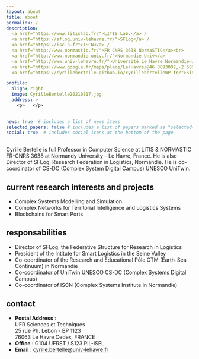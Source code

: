 ```yaml
---
layout: about
title: about
permalink: /
description: 
  <a href="https://www.litislab.fr/">LITIS Lab.</a> /  
  <a href="https://sflog.univ-lehavre.fr/">SFLog</a> / 
  <a href="https://isc-n.fr">ISCN</a> /  
  <a href="http://www.normastic.fr/">FR CNRS 3638 NormaSTIC</a><br>
  <a href="http://www.normandie-univ.fr/">Normandie Univ</a> - 
  <a href="http://www.univ-lehavre.fr/">Université Le Havre Normandie</a> - 
  <a href="https://www.google.fr/maps/place/Le+Havre/@46.8893002,-2.5055358,6z/data=!4m5!3m4!1s0x47e02f2395218b7d:0x5bc1867aaf33af12!8m2!3d49.49437!4d0.107929">France<br><br>
  <a href="https://cyrillebertelle.github.io/cyrillebertelleWP-fr/">Site en français</a>

profile:
  align: right
  image: CyrilleBertelle20210817.jpg
  address: >
    <p>   </p>
    

news: true  # includes a list of news items
selected_papers: false # includes a list of papers marked as "selected={true}"
social: true  # includes social icons at the bottom of the page
---
```


Cyrille Bertelle is full Professor in Computer Science at LITIS & NORMASTIC FR-CNRS 3638 at Normandy University – Le Havre, France. He is also Director of SFLog, Research Federation in Logistics, Normandie. He is co-coordinator of CS-DC (Complex System Digital Campus) UNESCO UniTwin.  
   
   
## current research interests and projects
- Complex Systems Modelling and Simulation
- Complex Networks for Territorial Intelligence and Logistics Systems
- Blockchains for Smart Ports  
  
  
## responsabilities
- Director of SFLog, the Federative Structure for Research in Logistics
- President of the Intitute for Smart Logistics in the Seine Valley
- Co-coordinator of the Research and Educational Pôle CTM (Earth-Sea Continuum) in Normandie
- Co-coordinator of UniTwin UNESCO CS-DC (Complex Systems Digital Campus)
- Co-coordinator of ISCN (Complex Systems Institute in Normandie)

## contact
- **Postal Address** :  
    UFR Sciences et Techniques  
    25 rue Ph. Lebon - BP  1123  
    76063 Le Havre Cedex, FRANCE
- **Office** : G104 UFRST / S123 PIL-ISEL
- **Email** : [cyrille.bertelle@univ-lehavre.fr](mailto:cyrille.bertelle@univ-lehavre.fr) 
  
<!-- Write your biography here. Tell the world about yourself. Link to your favorite [subreddit](http://reddit.com){:target="\_blank"}. You can put a picture in, too. The code is already in, just name your picture `prof_pic.jpg` and put it in the `img/` folder.

Put your address / P.O. box / other info right below your picture. You can also disable any these elements by editing `profile` property of the YAML header of your `_pages/about.md`. Edit `_bibliography/papers.bib` and Jekyll will render your [publications page](/al-folio/publications/) automatically.

Link to your social media connections, too. This theme is set up to use [Font Awesome icons](http://fortawesome.github.io/Font-Awesome/){:target="\_blank"} and [Academicons](https://jpswalsh.github.io/academicons/){:target="\_blank"}, like the ones below. Add your Facebook, Twitter, LinkedIn, Google Scholar, or just disable all of them.
-->
